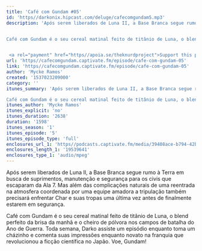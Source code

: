 ```yaml
---
title: 'Café com Gundam #05'
id: 'https//darkonix.hipcast.com/deluge/cafecomgundam5.mp3'
description: 'Após serem liberados de Luna II, a Base Branca segue rumo à Terra em busca de suprimentos, manutenção e segurança para os civis que escaparam da Ala 7. Mas além das complicações naturais de uma reentrada na atmosfera coordenada por uma equipe amadora a tripulação também precisará enfrentar Char e suas tropas uma última vez antes de finalmente estarem em segurança.


Café com Gundam é o seu cereal matinal feito de titânio de Luna, o blend perfeito da brisa da manhã e o cheiro de pólvora nos campos de batalha do Ano de Guerra. Toda semana, Darko assiste um episódio enquanto toma um cházinho e comenta suas impressões enquanto novato na franquia que revolucionou a ficção científica no Japão. Voe, Gundam!


 <a rel="payment" href="https//apoia.se/theknurdproject">Support this podcast</a>'
url: 'https//cafecomgundam.captivate.fm/episode/cafe-com-gundam-05'
link: 'https//cafecomgundam.captivate.fm/episode/cafe-com-gundam-05'
author: 'Mycke Ramos'
created: '1537023209000'
category: ''
itunes_summary: 'Após serem liberados de Luna II, a Base Branca segue rumo à Terra em busca de suprimentos, manutenção e segurança para os civis que escaparam da Ala 7. Mas além das complicações naturais de uma reentrada na atmosfera coordenada por uma equipe amadora a tripulação também precisará enfrentar Char e suas tropas uma última vez antes de finalmente estarem em segurança.

Café com Gundam é o seu cereal matinal feito de titânio de Luna, o blend perfeito da brisa da manhã e o cheiro de pólvora nos campos de batalha do Ano de Guerra. Toda semana, Darko assiste um episódio enquanto toma um cházinho e comenta suas impressões enquanto novato na franquia que revolucionou a ficção científica no Japão. Voe, Gundam!'
itunes_author: 'Mycke Ramos'
itunes_explicit: 'no'
itunes_duration: '2638'
duration: '1598'
itunes_season: '1'
itunes_episode: '5'
itunes_episode_type: 'full'
enclosures_url_1: 'https//podcasts.captivate.fm/media/39408ace-b794-42bb-af1a-4582fd920db3/cafecomgundam5_tc.mp3'
enclosures_length_1: '19539641'
enclosures_type_1: 'audio/mpeg'
---
```

Após serem liberados de Luna II, a Base Branca segue rumo à Terra em busca de suprimentos, manutenção e segurança para os civis que escaparam da Ala 7. Mas além das complicações naturais de uma reentrada na atmosfera coordenada por uma equipe amadora a tripulação também precisará enfrentar Char e suas tropas uma última vez antes de finalmente estarem em segurança.

Café com Gundam é o seu cereal matinal feito de titânio de Luna, o blend perfeito da brisa da manhã e o cheiro de pólvora nos campos de batalha do Ano de Guerra. Toda semana, Darko assiste um episódio enquanto toma um cházinho e comenta suas impressões enquanto novato na franquia que revolucionou a ficção científica no Japão. Voe, Gundam!
